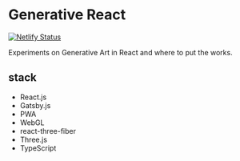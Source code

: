 # Generative React

[![Netlify Status](https://api.netlify.com/api/v1/badges/179b6269-0d55-462b-ae05-29159367d784/deploy-status)](https://app.netlify.com/sites/generative-react/deploys)

Experiments on Generative Art in React and where to put the works.

## stack

- React.js
- Gatsby.js
- PWA
- WebGL
- react-three-fiber
- Three.js
- TypeScript
